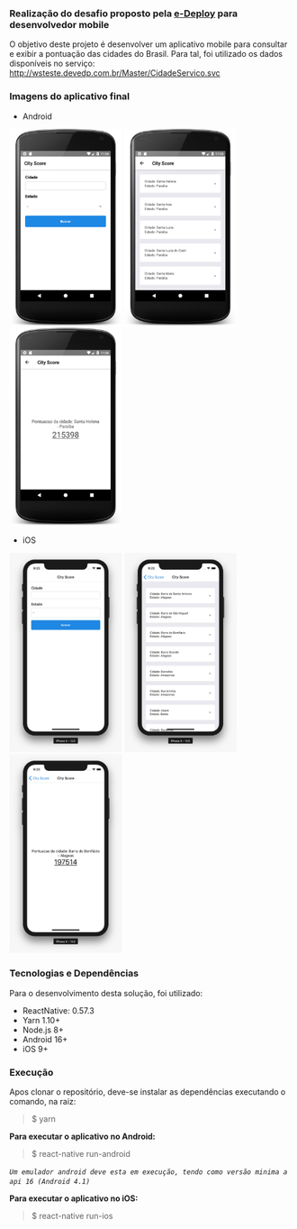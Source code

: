 ### Realização do desafio proposto pela [e-Deploy](http://www.e-deploy.com.br/) para desenvolvedor mobile

O objetivo deste projeto é desenvolver um aplicativo mobile para consultar e exibir a pontuação das cidades do Brasil. Para tal, foi utilizado os dados disponíveis no serviço: http://wsteste.devedp.com.br/Master/CidadeServico.svc

### Imagens do aplicativo final

- Android

<img  src="prints/android1.png?raw=true"  width="200"  alt="Página de consultar cidade e estado">
<img  src="prints/android2.png?raw=true"  width="200"  alt="Resultado do filtro de cidade/estado">
<img  src="prints/android3.png?raw=true"  width="200"  alt="Pontuação da cidade">

- iOS

<img  src="prints/ios1.jpeg?raw=true"  width="200"  alt="Página de consultar cidade e estado">
<img  src="prints/ios2.jpeg?raw=true"  width="200"  alt="Resultado do filtro de cidade/estado">
<img  src="prints/ios3.jpeg?raw=true"  width="200"  alt="Pontuação da cidade">

### Tecnologias e Dependências

Para o desenvolvimento desta solução, foi utilizado:

- ReactNative: 0.57.3
- Yarn 1.10+
- Node.js 8+
- Android 16+
- iOS 9+

### Execução

Apos clonar o repositório, deve-se instalar as dependências executando o comando, na raiz:

> $ yarn

**Para executar o aplicativo no Android:**

> $ react-native run-android

_`Um emulador android deve esta em execução, tendo como versão minima a api 16 (Android 4.1)`_

**Para executar o aplicativo no iOS:**

> $ react-native run-ios

